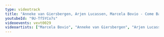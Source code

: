 ```yaml
---
type: videotrack
title: "Anneke van Giersbergen, Arjen Lucassen, Marcela Bovio - Come Back to Me (Ayreon)"
youtubeId: "9U-Tf5YCo7s"
videoevents: vevt0029
videoartists: ["Marcela Bovio", "Anneke van Giersbergen", "Arjen Lucassen"]
---
```

